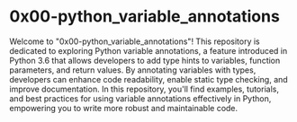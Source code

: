 # 0x00-python_variable_annotations

Welcome to "0x00-python_variable_annotations"! This repository is dedicated to exploring Python variable annotations, a feature introduced in Python 3.6 that allows developers to add type hints to variables, function parameters, and return values. By annotating variables with types, developers can enhance code readability, enable static type checking, and improve documentation. In this repository, you'll find examples, tutorials, and best practices for using variable annotations effectively in Python, empowering you to write more robust and maintainable code.
